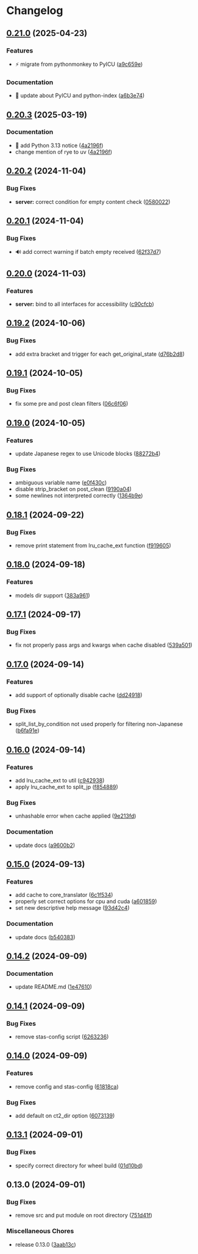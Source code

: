 # Changelog

## [0.21.0](https://github.com/mddanish00/stas-server/compare/v0.20.3...v0.21.0) (2025-04-23)


### Features

* :zap: migrate from pythonmonkey to PyICU ([a9c659e](https://github.com/mddanish00/stas-server/commit/a9c659edd714dd2f41fd5d5e07ce7d538f3a1600))


### Documentation

* :memo: update about PyICU and python-index ([a6b3e74](https://github.com/mddanish00/stas-server/commit/a6b3e74d01181aee9fa8f87eee235252e1d6bb49))

## [0.20.3](https://github.com/mddanish00/stas-server/compare/v0.20.2...v0.20.3) (2025-03-19)


### Documentation

* :memo: add Python 3.13 notice ([4a2196f](https://github.com/mddanish00/stas-server/commit/4a2196fe3f037ee085b5f5271e2de2758c12ff8c))
* change mention of rye to uv ([4a2196f](https://github.com/mddanish00/stas-server/commit/4a2196fe3f037ee085b5f5271e2de2758c12ff8c))

## [0.20.2](https://github.com/mddanish00/stas-server/compare/v0.20.1...v0.20.2) (2024-11-04)


### Bug Fixes

* **server:** correct condition for empty content check ([0580022](https://github.com/mddanish00/stas-server/commit/058002283bab9aeae24420f93c9a4ca437a0d9be))

## [0.20.1](https://github.com/mddanish00/stas-server/compare/v0.20.0...v0.20.1) (2024-11-04)


### Bug Fixes

* :loud_sound: add correct warning if batch empty received ([62f37d7](https://github.com/mddanish00/stas-server/commit/62f37d77818b1811fab269b4847e7e63aa0e9efa))

## [0.20.0](https://github.com/mddanish00/stas-server/compare/v0.19.2...v0.20.0) (2024-11-03)


### Features

* **server:** bind to all interfaces for accessibility ([c90cfcb](https://github.com/mddanish00/stas-server/commit/c90cfcba483114d11357f02cadeff3fb130444b4))

## [0.19.2](https://github.com/mddanish00/stas-server/compare/v0.19.1...v0.19.2) (2024-10-06)


### Bug Fixes

* add extra bracket and trigger for each get_original_state ([d76b2d8](https://github.com/mddanish00/stas-server/commit/d76b2d8bf42432a3449ec51f6bfef48c0513488f))

## [0.19.1](https://github.com/mddanish00/stas-server/compare/v0.19.0...v0.19.1) (2024-10-05)


### Bug Fixes

* fix some pre and post clean filters ([06c6f06](https://github.com/mddanish00/stas-server/commit/06c6f06d691611819af549202dc56b16c272cff6))

## [0.19.0](https://github.com/mddanish00/stas-server/compare/v0.18.1...v0.19.0) (2024-10-05)


### Features

* update Japanese regex to use Unicode blocks ([88272b4](https://github.com/mddanish00/stas-server/commit/88272b41c19a49260e375e73a3c81db4f0b51d23))


### Bug Fixes

* ambiguous variable name ([e0f430c](https://github.com/mddanish00/stas-server/commit/e0f430c574e5464be6fcc082ee9baccfe8071e73))
* disable strip_bracket on post_clean ([9190a04](https://github.com/mddanish00/stas-server/commit/9190a042a8ffaec5dec17f10c6098fefcf441ebb))
* some newlines not interpreted correctly ([1364b9e](https://github.com/mddanish00/stas-server/commit/1364b9e3ce22cbc7410408ba04da975937a69d98))

## [0.18.1](https://github.com/mddanish00/stas-server/compare/v0.18.0...v0.18.1) (2024-09-22)


### Bug Fixes

* remove print statement from lru_cache_ext function ([f919605](https://github.com/mddanish00/stas-server/commit/f91960511320414080b3f186dc86fbfc12497ad4))

## [0.18.0](https://github.com/mddanish00/stas-server/compare/v0.17.1...v0.18.0) (2024-09-18)


### Features

* models dir support ([383a961](https://github.com/mddanish00/stas-server/commit/383a96120a7cd2e20d55f4a9d670787fa72c5ffa))

## [0.17.1](https://github.com/mddanish00/stas-server/compare/v0.17.0...v0.17.1) (2024-09-17)


### Bug Fixes

* fix not properly pass args and kwargs when cache disabled ([539a501](https://github.com/mddanish00/stas-server/commit/539a50160b3de1c7bb9040f21d60375992d7f5ff))

## [0.17.0](https://github.com/mddanish00/stas-server/compare/v0.16.0...v0.17.0) (2024-09-14)


### Features

* add support of optionally disable cache ([dd24918](https://github.com/mddanish00/stas-server/commit/dd249187c32f47391c9f5a56efd9ef13ad960181))


### Bug Fixes

* split_list_by_condition not used properly for filtering non-Japanese ([b6fa91e](https://github.com/mddanish00/stas-server/commit/b6fa91e41c2e38d2683a4a6cf1af299ca38a7181))

## [0.16.0](https://github.com/mddanish00/stas-server/compare/v0.15.0...v0.16.0) (2024-09-14)


### Features

* add lru_cache_ext to util ([c942938](https://github.com/mddanish00/stas-server/commit/c942938a5ea6b09f03522a73106848c4d3a39cc5))
* apply lru_cache_ext to split_jp ([f854889](https://github.com/mddanish00/stas-server/commit/f8548893c5044d3add64a56a1e77dd28b2e80710))


### Bug Fixes

* unhashable error when cache applied ([9e213fd](https://github.com/mddanish00/stas-server/commit/9e213fd144dc448de4addcfffb145fc3c14ff479))


### Documentation

* update docs ([a9600b2](https://github.com/mddanish00/stas-server/commit/a9600b298c789ecdbb4cac74abb47e7cf9a69f96))

## [0.15.0](https://github.com/mddanish00/stas-server/compare/v0.14.2...v0.15.0) (2024-09-13)


### Features

* add cache to core_translator ([6c1f534](https://github.com/mddanish00/stas-server/commit/6c1f5343a7568c53b9d5cad65da6908d0e728721))
* properly set correct options for cpu and cuda ([a601859](https://github.com/mddanish00/stas-server/commit/a6018590924889c67c799672c12eecce24bad124))
* set new descriptive help message ([93d42c4](https://github.com/mddanish00/stas-server/commit/93d42c4b7eeab79e7ca5c078faab12f29baea8b3))


### Documentation

* update docs ([b540383](https://github.com/mddanish00/stas-server/commit/b540383d3e934ac80f178cce9d40d711cd94057c))

## [0.14.2](https://github.com/mddanish00/stas-server/compare/v0.14.1...v0.14.2) (2024-09-09)


### Documentation

* update README.md ([1e47610](https://github.com/mddanish00/stas-server/commit/1e476105981611b62da8e6c41640c8e4af78deb8))

## [0.14.1](https://github.com/mddanish00/stas-server/compare/v0.14.0...v0.14.1) (2024-09-09)


### Bug Fixes

* remove stas-config script ([6263236](https://github.com/mddanish00/stas-server/commit/6263236d7fd69caa6d446e75b0cfbd4a226c452e))

## [0.14.0](https://github.com/mddanish00/stas-server/compare/v0.13.1...v0.14.0) (2024-09-09)


### Features

* remove config and stas-config ([61818ca](https://github.com/mddanish00/stas-server/commit/61818cad3834ab2f54cd32a70ed7ee73695c7b35))


### Bug Fixes

* add default on ct2_dir option ([6073139](https://github.com/mddanish00/stas-server/commit/6073139149a28f3261f518860c006a426167feed))

## [0.13.1](https://github.com/mddanish00/stas-server/compare/v0.13.0...v0.13.1) (2024-09-01)


### Bug Fixes

* specify correct directory for wheel build ([01d10bd](https://github.com/mddanish00/stas-server/commit/01d10bd04b51470ede3f62577092b0d8740d3ab2))

## 0.13.0 (2024-09-01)


### Bug Fixes

* remove src and put module on root directory ([751d41f](https://github.com/mddanish00/stas-server/commit/751d41f662f737970def78953ce51f5240da4021))


### Miscellaneous Chores

* release 0.13.0 ([3aab13c](https://github.com/mddanish00/stas-server/commit/3aab13c478c0dec8b7c49415b83da3907692c5c4))
